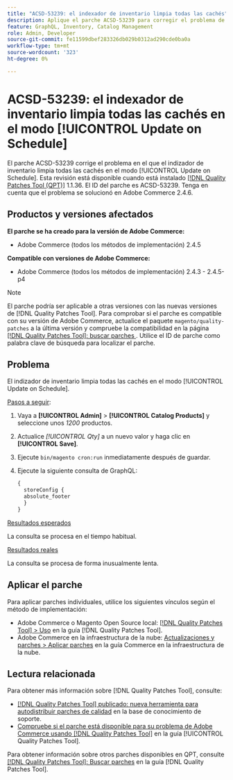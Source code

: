 ```yaml
---
title: "ACSD-53239: el indexador de inventario limpia todas las cachés"
description: Aplique el parche ACSD-53239 para corregir el problema de Adobe Commerce donde el indexador de inventario limpia todas las cachés en el modo [!UICONTROL Update on Schedule].
feature: GraphQL, Inventory, Catalog Management
role: Admin, Developer
source-git-commit: fe11599dbef283326db029b0312ad290cde0ba0a
workflow-type: tm+mt
source-wordcount: '323'
ht-degree: 0%

---
```


# ACSD-53239: el indexador de inventario limpia todas las cachés en el modo [!UICONTROL Update on Schedule]

El parche ACSD-53239 corrige el problema en el que el indizador de inventario limpia todas las cachés en el modo [!UICONTROL Update on Schedule]. Esta revisión está disponible cuando está instalado [[!DNL Quality Patches Tool (QPT)]](https://experienceleague.adobe.com/en/docs/commerce-knowledge-base/kb/announcements/commerce-announcements/magento-quality-patches-released-new-tool-to-self-serve-quality-patches) 1.1.36. El ID del parche es ACSD-53239. Tenga en cuenta que el problema se solucionó en Adobe Commerce 2.4.6.

## Productos y versiones afectados

**El parche se ha creado para la versión de Adobe Commerce:**

* Adobe Commerce (todos los métodos de implementación) 2.4.5

**Compatible con versiones de Adobe Commerce:**

* Adobe Commerce (todos los métodos de implementación) 2.4.3 - 2.4.5-p4

>[!NOTE]
>
>El parche podría ser aplicable a otras versiones con las nuevas versiones de [!DNL Quality Patches Tool]. Para comprobar si el parche es compatible con su versión de Adobe Commerce, actualice el paquete `magento/quality-patches` a la última versión y compruebe la compatibilidad en la página [[!DNL Quality Patches Tool]: buscar parches ](https://experienceleague.adobe.com/tools/commerce-quality-patches/index.html). Utilice el ID de parche como palabra clave de búsqueda para localizar el parche.

## Problema

El indizador de inventario limpia todas las cachés en el modo [!UICONTROL Update on Schedule].

<u>Pasos a seguir</u>:

1. Vaya a **[!UICONTROL Admin]** > **[!UICONTROL Catalog Products]** y seleccione unos *1200* productos.
2. Actualice *[!UICONTROL Qty]* a un nuevo valor y haga clic en **[!UICONTROL Save]**.
3. Ejecute `bin/magento cron:run` inmediatamente después de guardar.
4. Ejecute la siguiente consulta de GraphQL:

   ```GraphQL
   {
     storeConfig {
     absolute_footer
     }
   }
   ```

<u>Resultados esperados</u>

La consulta se procesa en el tiempo habitual.

<u>Resultados reales</u>

La consulta se procesa de forma inusualmente lenta.

## Aplicar el parche

Para aplicar parches individuales, utilice los siguientes vínculos según el método de implementación:

* Adobe Commerce o Magento Open Source local: [[!DNL Quality Patches Tool] > Uso](/help/tools/quality-patches-tool/usage.md) en la guía [!DNL Quality Patches Tool].
* Adobe Commerce en la infraestructura de la nube: [Actualizaciones y parches > Aplicar parches](https://experienceleague.adobe.com/docs/commerce-cloud-service/user-guide/develop/upgrade/apply-patches.html) en la guía Commerce en la infraestructura de la nube.

## Lectura relacionada

Para obtener más información sobre [!DNL Quality Patches Tool], consulte:

* [[!DNL Quality Patches Tool] publicado: nueva herramienta para autodistribuir parches de calidad](https://experienceleague.adobe.com/en/docs/commerce-knowledge-base/kb/announcements/commerce-announcements/magento-quality-patches-released-new-tool-to-self-serve-quality-patches) en la base de conocimiento de soporte.
* [Compruebe si el parche está disponible para su problema de Adobe Commerce usando [!DNL Quality Patches Tool]](/help/tools/quality-patches-tool/patches-available-in-qpt/check-patch-for-magento-issue-with-magento-quality-patches.md) en la guía [!UICONTROL Quality Patches Tool].


Para obtener información sobre otros parches disponibles en QPT, consulte [[!DNL Quality Patches Tool]: Buscar parches](https://experienceleague.adobe.com/tools/commerce-quality-patches/index.html) en la guía [!DNL Quality Patches Tool].
